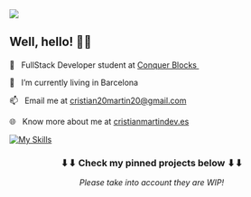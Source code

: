 <img src="cohete.png">

<h2>
    Well, hello! 👋🏻
</h2>

💼&nbsp;&nbsp;&nbsp;FullStack Developer student at <a href="(https://www.conquerblocks.com/)">Conquer Blocks </a>&nbsp;<img style="margin-bottom: -2px" height="16" width="16" src="https://www.inno-it.es/wp-content/uploads/2023/04/favicon-150x150.png">

🌱&nbsp;&nbsp;&nbsp;I’m currently living in Barcelona

📫&nbsp;&nbsp;&nbsp;Email me at cristian20martin20@gmail.com

🌐&nbsp;&nbsp;&nbsp;Know more about me at <a href="" target="_blank">cristianmartindev.es</a>

[![My Skills](https://skillicons.dev/icons?i=vue,html,sass,php,git,mysql,ps)](https://skillicons.dev)

<h3 align="center">
    ⬇⬇ Check my pinned projects below ⬇⬇
</h3>
<p align="center">
    <i>Please take into account they are WIP!<i>
</p>
